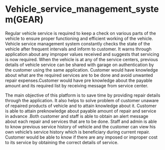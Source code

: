 # Vehicle_service_management_system(GEAR)
Regular vehicle service is required to keep a check on various parts of the vehicle to ensure proper functioning and efficient working of the vehicle. Vehicle service management system constantly checks the state of the vehicle after frequent intervals and inform to customer. It warns through application about any improper values received and suggests that servicing is now required. When the vehicle is at any of the service centers, previous details of vehicle service can be shared with garage on authentication by the customer using the same application. Customer would have knowledge about what are the required services are to be done and avoid unwanted repair expenses.Customer would have pre knowledge about the payable amount and its required list by receiving message from service center.

The main objective of this platform is to save time by providing repair details through the application. It also helps to solve problem of customer unaware of repaired
products of vehicle and to attain knowledge about it. Customer is able to attain preknowledge about payable amount of repair and service in advance .Both customer and staff is able to obtain an alert message about each repair and services that are to be done. Staff and admin is able to know previous service history of vehicle and the customer can view his own vehicle’s service history which is beneficiary during current repair. Customer would be able to know if there are any imposed or improper cost to its service by obtaining the correct details of service.
